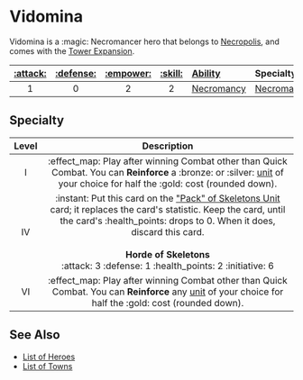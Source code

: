 # Vidomina

Vidomina is a :magic: Necromancer hero that belongs to [Necropolis](../towns/necropolis.md), and comes with the [Tower Expansion](../content.md).

| [:attack:](../statistics/attack.md) | [:defense:](../statistics/defense.md) | [:empower:](../statistics/power.md) | [:skill:](../statistics/knowledge.md) | [Ability](../abilities/index.md) | Specialty |
| :---: | :---: | :---: | :---: | :--- | :--- |
| 1 | 0 | 2 | 2 | [Necromancy](../abilities/necromancy.md) | [Necromancy](#specialty) |


## Specialty

| Level | Description |
| :---: | :---: |
| Ⅰ | :effect_map: Play after winning Combat other than Quick Combat. You can **Reinforce** a :bronze: or :silver: [unit](../units/index.md) of your choice for half the :gold: cost (rounded down). |
| Ⅳ | :instant: Put this card on the ["Pack" of Skeletons Unit](../units/skeletons.md) card; it replaces the card's statistic. Keep the card, until the card's :health_points: drops to 0. When it does, discard this card.<br><br>**Horde of Skeletons**<br>:attack: 3 :defense: 1 :health_points: 2 :initiative: 6 |
| Ⅵ | :effect_map: Play after winning Combat other than Quick Combat. You can **Reinforce** any [unit](../units/index.md) of your choice for half the :gold: cost (rounded down). |


## See Also

- [List of Heroes](index.md)
- [List of Towns](../towns/index.md)